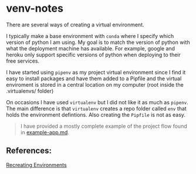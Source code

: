 # venv-notes 

There are several ways of creating a virtual environment.  

I typically make a base environment with `conda` where I specify which version of python I am using.  My goal is to match the version of python with what the deployment machine has available.  For example, google and heroku only support specific versions of python when deploying to their free services.  

I have started using `pipenv` as my project virtual environment since I find it easy to install packages and have them added to a Pipfile and the virtual enviroment is stored in a central location on my computer (root inside the .virtualenvs/ folder)  

On occasions I have used `virtualenv` but I did not like it as much as `pipenv`.  The main difference is that `virtualenv` creates a repo folder called `env` that holds the environment defintions.  Also creating the `Pipfile` is not as easy.  

> I have provided a mostly complete example of the project flow found in [example-app.md](example-app.md).  



## References:  

[Recreating Environments](https://kiwidamien.github.io/save-the-environment-with-conda-and-how-to-let-others-run-your-programs.html)


